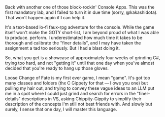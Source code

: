 Back with another one of those block-rockin' Console Apps. 
This was the first mandatory lab, and I failed to turn it in due time (sorry, @kakashidota).
That won't happen again if I can help it. 

It's a text-based lo-fi faux-rpg adventure for the console. While the game itself won't make 
the GOTY short-list, I am beyond proud of what I was able to produce. perform. I underestimated 
how much time it takes to be thorough and calibrate the "finer details", and I may have taken 
the assignment a tad too seriously. But I had a blast doing it.

So, what you get is a showcase of approximately four weeks of grinding C#, trying too hard, and not
"getting it" until that one day when you've almost decided that you're ready to hang up those gloves.

Loose Change of Fate is my first ever game, I mean "game". It's got too many classes and folders 
(thx C Gippety for that — I owe you one) but pulling my hair out, and trying to convey these
vague ideas to an LLM put me in a spot where I could just grind and search for errors in the "finer-
details" descriptions in VS, asking Chippity-Gippity to simplify their description of the concepts I'm still
not best friends with. And slowly but surely, I sense that one day, I will master this language.

